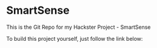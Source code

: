 # SmartSense
This is the Git Repo for my Hackster Project - SmartSense

To build this project yourself, just follow the link below:


